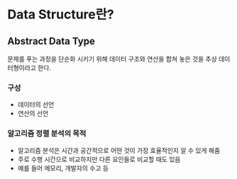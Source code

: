 # Data Structure란?
## Abstract Data Type
문제를 푸는 과정을 단순화 시키기 위해 데이터 구조와 연산을 합쳐 놓은 것을 추상 데이터형이라고 한다.

### 구성
- 데이터의 선언
- 연산의 선언

### 알고리즘 정렬 분석의 목적
- 알고리즘 분석은 시간과 공간적으로 어떤 것이 가장 효율적인지 알 수 있게 해줌
- 주로 수행 시간으로 비교하지만 다른 요인들로 비교할 때도 있음
- 예를 들어 메모리, 개발자의 수고 등
